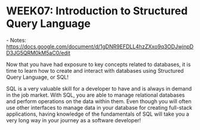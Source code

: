 # WEEK07: Introduction to Structured Query Language

\- Notes: https://docs.google.com/document/d/1gDNR9EFDLL4hzZXxo9q3ODJwjnpDD3JG5QRM0kM5aC0/edit  


Now that you have had exposure to key concepts related to databases, it is time to learn how to create and interact with databases using Structured Query Language, or SQL!  

SQL is a very valuable skill for a developer to have and is always in demand in the job market. With SQL, you are able to manage relational databases and perform operations on the data within them. Even though you will often use other interfaces to manage data in your database for creating full-stack applications, having knowledge of the fundamentals of SQL will take you a very long way in your journey as a software developer!  

